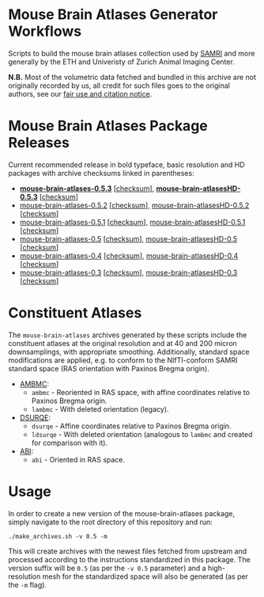 # Mouse Brain Atlases Generator Workflows

Scripts to build the mouse brain atlases collection used by [SAMRI](https://github.com/IBT-FMI/SAMRI) and more generally by the ETH and Univeristy of Zurich Animal Imaging Center.

**N.B.** Most of the volumetric data fetched and bundled in this archive are not originally recorded by us, all credit for such files goes to the original authors, see our [fair use and citation notice](FAIRUSE-AND-CITATION).

# Mouse Brain Atlases Package Releases

Current recommended release in bold typeface, basic resolution and HD packages with archive checksums linked in parentheses:

* **[mouse-brain-atlases-0.5.3](http://chymera.eu/distfiles/mouse-brain-atlases-0.5.3.tar.xz)** \[[checksum](http://chymera.eu/distfiles/mouse-brain-atlases-0.5.3.sha512)\], **[mouse-brain-atlasesHD-0.5.3](http://chymera.eu/distfiles/mouse-brain-atlasesHD-0.5.3.tar.xz)** \[[checksum](http://chymera.eu/distfiles/mouse-brain-atlasesHD-0.5.3.sha512)\]
* [mouse-brain-atlases-0.5.2](http://chymera.eu/distfiles/mouse-brain-atlases-0.5.2.tar.xz) \[[checksum](http://chymera.eu/distfiles/mouse-brain-atlases-0.5.2.sha512)\], [mouse-brain-atlasesHD-0.5.2](http://chymera.eu/distfiles/mouse-brain-atlasesHD-0.5.2.tar.xz) \[[checksum](http://chymera.eu/distfiles/mouse-brain-atlasesHD-0.5.2.sha512)\]
* [mouse-brain-atlases-0.5.1](http://chymera.eu/distfiles/mouse-brain-atlases-0.5.1.tar.xz) \[[checksum](http://chymera.eu/distfiles/mouse-brain-atlases-0.5.1.sha512)\], [mouse-brain-atlasesHD-0.5.1](http://chymera.eu/distfiles/mouse-brain-atlasesHD-0.5.1.tar.xz) \[[checksum](http://chymera.eu/distfiles/mouse-brain-atlasesHD-0.5.1.sha512)\]
* [mouse-brain-atlases-0.5](http://chymera.eu/distfiles/mouse-brain-atlases-0.5.tar.xz) \[[checksum](http://chymera.eu/distfiles/mouse-brain-atlases-0.5.sha512)\], [mouse-brain-atlasesHD-0.5](http://chymera.eu/distfiles/mouse-brain-atlasesHD-0.5.tar.xz) \[[checksum](http://chymera.eu/distfiles/mouse-brain-atlasesHD-0.5.sha512)\]
* [mouse-brain-atlases-0.4](http://chymera.eu/distfiles/mouse-brain-atlases-0.4.tar.xz) \[[checksum](http://chymera.eu/distfiles/mouse-brain-atlases-0.4.sha512)\], [mouse-brain-atlasesHD-0.4](http://chymera.eu/distfiles/mouse-brain-atlasesHD-0.4.tar.xz) \[[checksum](http://chymera.eu/distfiles/mouse-brain-atlasesHD-0.4.sha512)\]
* [mouse-brain-atlases-0.3](http://chymera.eu/distfiles/mouse-brain-atlases-0.3.tar.xz) \[[checksum](http://chymera.eu/distfiles/mouse-brain-atlases-0.3.sha512)\], [mouse-brain-atlasesHD-0.3](http://chymera.eu/distfiles/mouse-brain-atlasesHD-0.3.tar.xz) \[[checksum](http://chymera.eu/distfiles/mouse-brain-atlasesHD-0.3.sha512)\]

# Constituent Atlases

The `mouse-brain-atlases` archives generated by these scripts include the constituent atlases at the original resolution and at 40 and 200 micron downsamplings, with appropriate smoothing.
Additionally, standard space modifications are applied, e.g. to conform to the NIfTI-conform SAMRI standard space (RAS orientation with Paxinos Bregma origin).

* [AMBMC](http://imaging.org.au/AMBMC/Model):
	* `ambmc` - Reoriented in RAS space, with affine coordinates relative to Paxinos Bregma origin.
	* `lambmc` - With deleted orientation (legacy).
* [DSURQE](http://repo.mouseimaging.ca/repo/DSURQE_40micron_nifti):
	* `dsurqe` - Affine coordinates relative to Paxinos Bregma origin.
	* `ldsurqe` - With deleted orientation (analogous to `lambmc` and created for comparison with it).
* [ABI](http://download.alleninstitute.org/informatics-archive/current-release/mouse_ccf/average_template/average_template_10.nrrd):
	* `abi` - Oriented in RAS space.

# Usage

In order to create a new version of the mouse-brain-atlases package, simply navigate to the root directory of this repository and run:

```
./make_archives.sh -v 0.5 -m
```

This will create archives with the newest files fetched from upstream and processed according to the instructions standardized in this package.
The version suffix will be `0.5` (as per the `-v 0.5` parameter) and a high-resolution mesh for the standardized space will also be generated (as per the `-m` flag).
